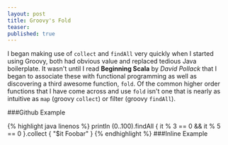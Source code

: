 ```yaml
---
layout: post
title: Groovy's Fold
teaser: 
published: true
---
```

I began making use of `collect` and `findAll` very quickly when I started using Groovy, both had obvious value and replaced tedious Java boilerplate. It wasn't until I read **Beginning Scala** by *David Pollack* that I began to associate these with functional programming as well as discovering a third awesome function, `fold`. Of the common higher order functions that I have come across and use `fold` isn't one that is nearly as intuitive as `map` (groovy `collect`) or filter (groovy `findAll`). 

###Github Example
<script src="https://gist.github.com/1030015.js?file=foobar.groovy"></script>

{% highlight java linenos %}
println (0..100).findAll {
  it % 3 == 0 && it % 5 == 0
}.collect {
  "$it Foobar"
}
{% endhighlight %}
###Inline Example